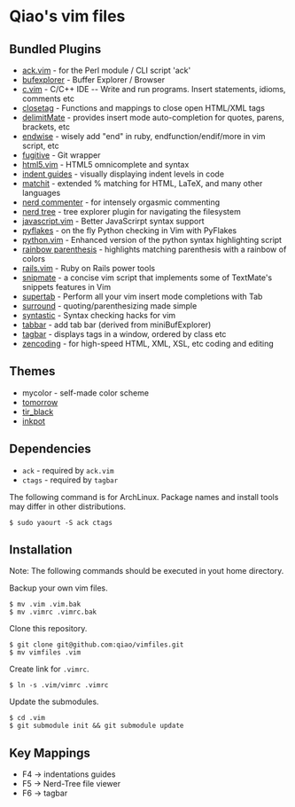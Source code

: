 Qiao's vim files
================

## Bundled Plugins ##

* [ack.vim](https://github.com/mileszs/ack.vim) - for the Perl module / CLI script 'ack'
* [bufexplorer](https://github.com/vim-scripts/bufexplorer.zip) - Buffer Explorer / Browser
* [c.vim](https://github.com/vim-scripts/c.vim) - C/C++ IDE -- Write and run programs. Insert statements, idioms, comments etc
* [closetag](https://github.com/docunext/closetag.vim) - Functions and mappings to close open HTML/XML tags
* [delimitMate](https://github.com/Raimondi/delimitMate) - provides insert mode auto-completion for quotes, parens, brackets, etc
* [endwise](https://github.com/tpope/vim-endwise) - wisely add "end" in ruby, endfunction/endif/more in vim script, etc
* [fugitive](https://github.com/tpope/vim-fugitive) - Git wrapper 
* [html5.vim](https://github.com/othree/html5.vim) - HTML5 omnicomplete and syntax
* [indent guides](https://github.com/nathanaelkane/vim-indent-guides) - visually displaying indent levels in code
* [matchit](https://github.com/vim-scripts/matchit.zip) - extended % matching for HTML, LaTeX, and many other languages
* [nerd commenter](https://github.com/scrooloose/nerdcommenter) - for intensely orgasmic commenting 
* [nerd tree](https://github.com/scrooloose/nerdtree) - tree explorer plugin for navigating the filesystem
* [javascript.vim](http://www.vim.org/scripts/script.php?script_id=1491) - Better JavaScrirpt syntax support 
* [pyflakes](https://github.com/kevinw/pyflakes-vim) - on the fly Python checking in Vim with PyFlakes
* [python.vim](http://www.vim.org/scripts/script.php?script_id=790) - Enhanced version of the python syntax highlighting script 
* [rainbow parenthesis](http://www.vim.org/scripts/script.php?script_id=1230) - highlights matching parenthesis with a rainbow of colors
* [rails.vim](https://github.com/tpope/vim-rails) - Ruby on Rails power tools 
* [snipmate](https://github.com/msanders/snipmate.vim) - a concise vim script that implements some of TextMate's snippets features in Vim
* [supertab](https://github.com/ervandew/supertab) - Perform all your vim insert mode completions with Tab 
* [surround](https://github.com/tpope/vim-surround) - quoting/parenthesizing made simple
* [syntastic](https://github.com/scrooloose/syntastic/) - Syntax checking hacks for vim 
* [tabbar](http://www.vim.org/scripts/script.php?script_id=1338) - add tab bar (derived from miniBufExplorer)
* [tagbar](https://github.com/majutsushi/tagbar) - displays tags in a window, ordered by class etc
* [zencoding](https://github.com/mattn/zencoding-vim) - for high-speed HTML, XML, XSL, etc coding and editing

## Themes ##

* mycolor - self-made color scheme
* [tomorrow](https://github.com/ChrisKempson/Tomorrow-Theme/tree/master/Vim)
* [tir_black](http://www.vim.org/scripts/script.php?script_id=2777)
* [inkpot](http://www.vim.org/scripts/script.php?script_id=1143)

## Dependencies ##


* `ack` - required by `ack.vim`
* `ctags` - required by `tagbar`

The following command is for ArchLinux. Package names and install tools may differ in other distributions.

```
$ sudo yaourt -S ack ctags
```

## Installation ##

Note: The following commands should be executed in yout home directory.

Backup your own vim files.

    $ mv .vim .vim.bak
    $ mv .vimrc .vimrc.bak

Clone this repository.

    $ git clone git@github.com:qiao/vimfiles.git
    $ mv vimfiles .vim

Create link for `.vimrc`.
    
    $ ln -s .vim/vimrc .vimrc

Update the submodules.

    $ cd .vim
    $ git submodule init && git submodule update

## Key Mappings ##

* F4 -> indentations guides
* F5 -> Nerd-Tree file viewer
* F6 -> tagbar
